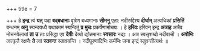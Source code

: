 +++
title = 7

+++
हे **इन्द्र** त्वं **यत्** यदा **बद्बधानाः** वृत्रेण बध्यमानाः **सीमनु** एता: नदीरुद्दिश्य **दीर्घाम्** अत्यधिकां **प्रसितिं** बन्धनम् **अनु** स्यन्दयध्यै यथाकामं स्यन्दितुं **प्र** **मुचः** प्रकर्षेणामोचयः । हे **हरिवः** हरिवन् इन्द्र **अत्राह** अत्रैव मोचनवेलायां **ता** **उ** ताः प्रसिद्धा एव **देवीः** देव्यो द्योतमानाः **स्वसारः** नद्यः । अत्र स्वसृशब्दो नदीवाची । **अवोभिः** त्वत्कृतै रक्षणैः **ते** त्वां **स्तवन्त** स्तावयन्ति । नदीपूरणादिभिः कर्मभिः जना इन्द्रं स्तुवन्तीत्यर्थः ॥